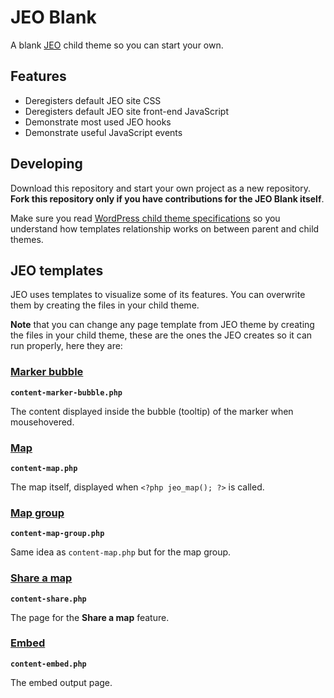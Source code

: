 # JEO Blank

A blank [JEO](https://github.com/oeco/jeo) child theme so you can start your own.

## Features

 - Deregisters default JEO site CSS
 - Deregisters default JEO site front-end JavaScript
 - Demonstrate most used JEO hooks
 - Demonstrate useful JavaScript events

## Developing

Download this repository and start your own project as a new repository. **Fork this repository only if you have contributions for the JEO Blank itself**.

Make sure you read [WordPress child theme specifications](https://codex.wordpress.org/Child_Themes) so you understand how templates relationship works on between parent and child themes.

## JEO templates

JEO uses templates to visualize some of its features. You can overwrite them by creating the files in your child theme.

**Note** that you can change any page template from JEO theme by creating the files in your child theme, these are the ones the JEO creates so it can run properly, here they are:

### [Marker bubble](https://github.com/oeco/jeo/blob/dev/content-marker-bubble.php)

**`content-marker-bubble.php`**

The content displayed inside the bubble (tooltip) of the marker when mousehovered.

### [Map](https://github.com/oeco/jeo/blob/dev/content-map.php)

**`content-map.php`**

The map itself, displayed when `<?php jeo_map(); ?>` is called.

### [Map group](https://github.com/oeco/jeo/blob/dev/content-map-group.php)

**`content-map-group.php`**

Same idea as `content-map.php` but for the map group.

### [Share a map](https://github.com/oeco/jeo/blob/dev/content-share.php)

**`content-share.php`**

The page for the **Share a map** feature.

### [Embed](https://github.com/oeco/jeo/blob/dev/content-embed.php)

**`content-embed.php`**

The embed output page.
